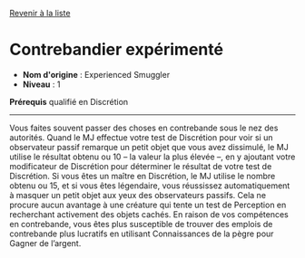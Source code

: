 [Revenir à la liste](..)

# Contrebandier expérimenté

 * **Nom d'origine** : Experienced Smuggler
 * **Niveau** : 1


<p><span id="ctl00_MainContent_DetailedOutput"><strong>Prérequis</strong> qualifié en Discrétion<br></span></p>
<hr>
<p>Vous faites souvent passer des choses en contrebande sous le nez des autorités. Quand le MJ effectue votre test de Discrétion pour voir si un observateur passif remarque un petit objet que vous avez dissimulé, le MJ utilise le résultat obtenu ou 10 – la valeur la plus élevée –, en y ajoutant votre modificateur de Discrétion pour déterminer le résultat de votre test de Discrétion. Si vous êtes un maître en Discrétion, le MJ utilise le nombre obtenu ou 15, et si vous êtes légendaire, vous réussissez automatiquement à masquer un petit objet aux yeux des observateurs passifs. Cela ne procure aucun avantage à une créature qui tente un test de Perception en recherchant activement des objets cachés. En raison de vos compétences en contrebande, vous êtes plus susceptible de trouver des emplois de contrebande plus lucratifs en utilisant Connaissances de la pègre pour Gagner de l’argent.&nbsp;</p>